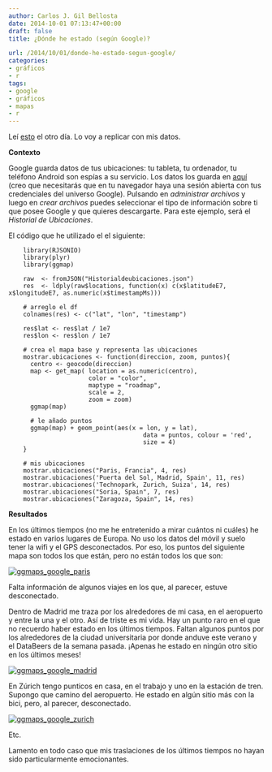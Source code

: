 ```yaml
---
author: Carlos J. Gil Bellosta
date: 2014-10-01 07:13:47+00:00
draft: false
title: ¿Dónde he estado (según Google)?

url: /2014/10/01/donde-he-estado-segun-google/
categories:
- gráficos
- r
tags:
- google
- gráficos
- mapas
- r
---
```


Leí [esto](http://educate-r.org//2014/09/26/googlelocations/) el otro día. Lo voy a replicar con mis datos.

**Contexto**

Google guarda datos de tus ubicaciones: tu tableta, tu ordenador, tu teléfono Android son espías a su servicio. Los datos los guarda en [aquí](https://www.google.com/settings/datatools) (creo que necesitarás que en tu navegador haya una sesión abierta con tus credenciales del universo Google). Pulsando en _administrar archivos_ y luego en _crear archivos_ puedes seleccionar el tipo de información sobre ti que posee Google y que quieres descargarte. Para este ejemplo, será el _Historial de Ubicaciones_.

El código que he utilizado el el siguiente:



        library(RJSONIO)
        library(plyr)
        library(ggmap)

        raw  <- fromJSON("Historialdeubicaciones.json")
        res  <- ldply(raw$locations, function(x) c(x$latitudeE7, x$longitudeE7, as.numeric(x$timestampMs)))

        # arreglo el df
        colnames(res) <- c("lat", "lon", "timestamp")

        res$lat <- res$lat / 1e7
        res$lon <- res$lon / 1e7

        # crea el mapa base y representa las ubicaciones
        mostrar.ubicaciones <- function(direccion, zoom, puntos){
          centro <- geocode(direccion)
          map <- get_map( location = as.numeric(centro),
                          color = "color",
                          maptype = "roadmap",
                          scale = 2,
                          zoom = zoom)
          ggmap(map)

          # le añado puntos
          ggmap(map) + geom_point(aes(x = lon, y = lat),
                                         data = puntos, colour = 'red',
                                         size = 4)
        }

        # mis ubicaciones
        mostrar.ubicaciones("Paris, Francia", 4, res)
        mostrar.ubicaciones('Puerta del Sol, Madrid, Spain', 11, res)
        mostrar.ubicaciones('Technopark, Zurich, Suiza', 14, res)
        mostrar.ubicaciones("Soria, Spain", 7, res)
        mostrar.ubicaciones("Zaragoza, Spain", 14, res)



**Resultados**

En los últimos tiempos (no me he entretenido a mirar cuántos ni cuáles) he estado en varios lugares de Europa. No uso los datos del móvil y suelo tener la wifi y el GPS desconectados. Por eso, los puntos del siguiente mapa son todos los que están, pero no están todos los que son:

[![ggmaps_google_paris](/wp-uploads/2014/10/ggmaps_google_paris.png)
](/wp-uploads/2014/10/ggmaps_google_paris.png)

Falta información de algunos viajes en los que, al parecer, estuve desconectado.

Dentro de Madrid me traza por los alrededores de mi casa, en el aeropuerto y entre la una y el otro. Así de triste es mi vida. Hay un punto raro en el que no recuerdo haber estado en los últimos tiempos. Faltan algunos puntos por los alrededores de la ciudad universitaria por donde anduve este verano y el DataBeers de la semana pasada. ¡Apenas he estado en ningún otro sitio en los últimos meses!

[![ggmaps_google_madrid](/wp-uploads/2014/10/ggmaps_google_madrid.png)
](/wp-uploads/2014/10/ggmaps_google_madrid.png)

En Zúrich tengo punticos en casa, en el trabajo y uno en la estación de tren. Supongo que camino del aeropuerto. He estado en algún sitio más con la bici, pero, al parecer, desconectado.

[![ggmaps_google_zurich](/wp-uploads/2014/10/ggmaps_google_zurich.png)
](/wp-uploads/2014/10/ggmaps_google_zurich.png)

Etc.

Lamento en todo caso que mis traslaciones de los últimos tiempos no hayan sido particularmente emocionantes.
